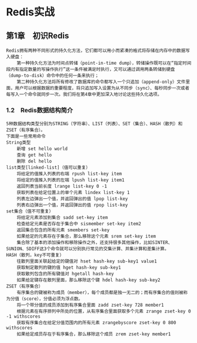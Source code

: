 # Redis实战
## 第1章　初识Redis
    Redis拥有两种不同形式的持久化方法，它们都可以用小而紧凑的格式将存储在内存中的数据写入硬盘：
        第一种持久化方法为时间点转储（point-in-time dump），转储操作既可以在“指定时间段内有指定数量的写操作执行”这一条件被满足时执行，又可以通过调用两条转储到硬盘（dump-to-disk）命令中的任何一条来执行；
        第二种持久化方法将所有修改了数据库的命令都写入一个只追加（append-only）文件里面，用户可以根据数据的重要程度，将只追加写入设置为从不同步（sync）、每秒同步一次或者每写入一个命令就同步一次。我们将在第4章中更加深入地讨论这些持久化选项。
### 1.2　Redis数据结构简介
    5种数据结构类型分别为STRING（字符串）、LIST（列表）、SET（集合）、HASH（散列）和ZSET（有序集合）。
    下面是一些常用命令
    String类型
        新增 set hello world
        查询 get hello
        删除 del hello
    list类型[linked-list]（值可以重复）
        将给定的值推入列表的右端 rpush list-key item
        将给定的值推入列表的左端 lpush list-key item1
        返回列表当前长度 lrange list-key 0 -1
        获取列表在给定位置上的单个元素 lindex list-key 1
        列表左边弹出一个值，并返回弹出的值 lpop list-key
        列表右边弹出一个值，并返回弹出的值 rpop list-key
    set集合（值不可重复）
        将给定元素添加到集合 sadd set-key item
        检查给定元素是否存在于集合中 sismember set-key item2
        返回集合包含的所有元素 smembers set-key
        如果给定的元素存在于集合，那么移除这个元素 srem set-key item
        集合除了基本的添加操作和移除操作之外，还支持很多其他操作，比如SINTER、SUNION、SDIFF这3个命令就可以分别执行常见的交集计算、并集计算和差集计算。
    HASH（散列，key不可重复）
        往散列里面关联起给定的键值对 hset hash-key sub-key1 value1
        获取制定散列的键的值 hget hash-key sub-key1
        获取散列包含的所有键值对 hgetall hash-key
        如果给定键存在散列里面，那么移除这个键 hdel hash-key sub-key2
    ZSET（有序集合）
        有序集合的键被称为成员（member），每个成员都是独一无二的；而有序集合的值则被称为分值（score），分值必须为浮点数。
        将一个带分值的成员添加到有序集合里面 zadd zset-key 728 member1
        根据元素在有序排列中所处的位置，从有序集合里面获取多个元素 zrange zset-key 0 -1 withscores
        获取有序集合在给定分值范围内的所有元素 zrangebyscore zset-key 0 800 withscores
        如果给定成员存在于有序集合，那么移除这个成员 zrem zset-key member1




